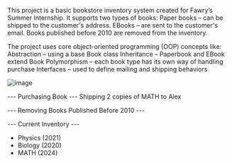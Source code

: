 This project is a basic bookstore inventory system created for Fawry’s Summer Internship. It supports two types of books:
  Paper books – can be shipped to the customer's address.
  EBooks – are sent to the customer's email.
  Books published before 2010 are removed from the inventory.

The project uses core object-oriented programming (OOP) concepts like:
  Abstraction – using a base Book class
  Inheritance – Paperbook and EBook extend Book
  Polymorphism – each book type has its own way of handling purchase
  Interfaces – used to define mailing and shipping behaviors

![image](https://github.com/user-attachments/assets/84a74c54-cd3f-461a-9b46-5531572eb454)

--- Purchasing Book ---
Shipping 2 copies of MATH to Alex

--- Removing Books Published Before 2010 ---

--- Current Inventory ---
- Physics (2021)
- Biology (2020)
- MATH (2024)

